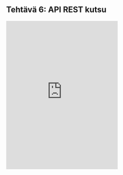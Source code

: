 ## Tehtävä 6: API REST kutsu

<iframe src="https://sanni-bhd725.github.io/pilvipalvelut/viikkoteht/viikko6/index.html" height="400" style="border:none"></iframe>
